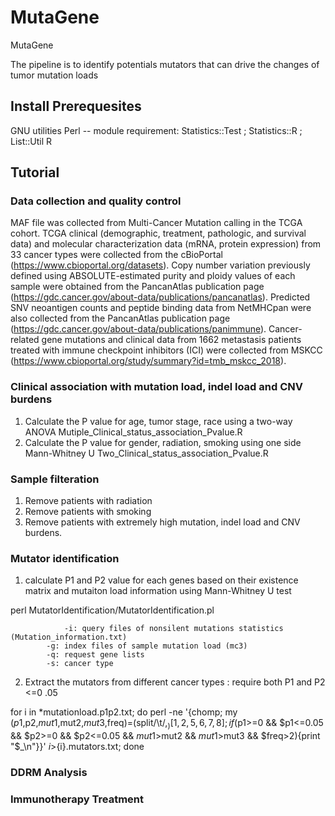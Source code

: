 # MutaGene
MutaGene

The pipeline is to identify potentials mutators that can drive the changes of tumor mutation loads

## Install Prerequesites
GNU utilities
Perl -- 
    module requirement: Statistics::Test ; Statistics::R ;  List::Util
R

## Tutorial 

### Data collection and quality control

MAF file was collected from Multi-Cancer Mutation calling in the TCGA cohort. TCGA clinical (demographic, treatment, pathologic, and survival data) and molecular characterization data (mRNA, protein expression) from 33 cancer types were collected from the cBioPortal (https://www.cbioportal.org/datasets). Copy number variation previously defined using ABSOLUTE-estimated purity and ploidy values of each sample were obtained from the PancanAtlas publication page (https://gdc.cancer.gov/about-data/publications/pancanatlas). Predicted SNV neoantigen counts and peptide binding data from NetMHCpan were also collected from the PancanAtlas publication page (https://gdc.cancer.gov/about-data/publications/panimmune). Cancer-related gene mutations and clinical data from 1662 metastasis patients treated with immune checkpoint inhibitors (ICI) were collected from MSKCC (https://www.cbioportal.org/study/summary?id=tmb_mskcc_2018). 

### Clinical association with mutation load, indel load and CNV burdens

1. Calculate the P value for age, tumor stage, race using a two-way ANOVA
Mutiple_Clinical_status_association_Pvalue.R 
2. Calculate the P value for gender, radiation, smoking using one side Mann-Whitney U 
Two_Clinical_status_association_Pvalue.R

### Sample filteration

1. Remove patients with radiation
2. Remove patients with smoking 
3. Remove patients with extremely high mutation, indel load and CNV burdens.

### Mutator identification

1. calculate P1 and P2 value for each genes based on their existence matrix and mutaiton load information using Mann-Whitney U test

perl MutatorIdentification/MutatorIdentification.pl 
            
           		-i: query files of nonsilent mutations statistics (Mutation_information.txt)
			-g: index files of sample mutation load (mc3)
			-q: request gene lists
			-s: cancer type
           
 2. Extract the mutators from different cancer types : require both P1 and P2 <=0 .05
 
for i in *mutationload.p1p2.txt; do perl -ne '{chomp; my ($p1,$p2,$mut1,$mut2,$mut3,$freq)=(split/\t/,$_)[1,2,5,6,7,8]; if ($p1>=0 && $p1<=0.05 && $p2>=0 && $p2<=0.05 && $mut1>$mut2 && $mut1>$mut3 && $freq>2){print "$_\n"}}' ${i} >${i}.mutators.txt; done

### DDRM Analysis

### Immunotherapy Treatment



